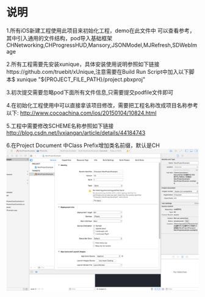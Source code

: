 # 说明

1.所有iOS新建工程使用此项目来初始化工程，demo在此文件中 可以查看参考，其中引入通用的文件结构，pod导入基础框架CHNetworking,CHProgressHUD,Mansory,JSONModel,MJRefresh,SDWebImage

2.所有工程需要先安装xunique，具体安装使用说明参照如下链接https://github.com/truebit/xUnique,注意需要在Build Run Script中加入以下脚本$ xunique "${PROJECT_FILE_PATH}/project.pbxproj"

3.初次提交需要忽略pod下面所有文件信息,只需要提交podfile文件即可

4.在初始化工程使用中可以直接拿该项目修改，需要把工程名称改成项目名称参考以下:
http://www.cocoachina.com/ios/20150104/10824.html

5.工程中需要修改SCHEME名称参照如下链接
http://blog.csdn.net/lvxiangan/article/details/44184743

6.在Project Document 中Class Prefix增加类名前缀，默认是CH
 ![image](example.png)





